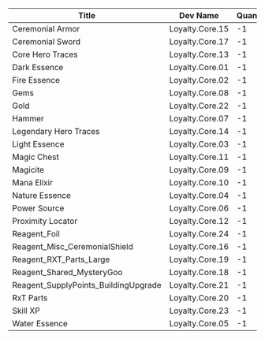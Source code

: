 | Title | Dev Name | Quantity | Currency |  Price |
| ----- | -------- | -------- | -------- |  ----- |
| Ceremonial Armor | Loyalty.Core.15 | -1 | Reagent_Loyalty | 25 |
| Ceremonial Sword | Loyalty.Core.17 | -1 | Reagent_Loyalty | 2 |
| Core Hero Traces | Loyalty.Core.13 | -1 | Reagent_Loyalty | 1 |
| Dark Essence | Loyalty.Core.01 | -1 | Reagent_Loyalty | 1 |
| Fire Essence | Loyalty.Core.02 | -1 | Reagent_Loyalty | 1 |
| Gems | Loyalty.Core.08 | -1 | Reagent_Loyalty | 1 |
| Gold | Loyalty.Core.22 | -1 | Reagent_Loyalty | 1 |
| Hammer | Loyalty.Core.07 | -1 | Reagent_Loyalty | 1 |
| Legendary Hero Traces | Loyalty.Core.14 | -1 | Reagent_Loyalty | 3 |
| Light Essence | Loyalty.Core.03 | -1 | Reagent_Loyalty | 1 |
| Magic Chest | Loyalty.Core.11 | -1 | Reagent_Loyalty | 5 |
| Magicite | Loyalty.Core.09 | -1 | Reagent_Loyalty | 1 |
| Mana Elixir | Loyalty.Core.10 | -1 | Reagent_Loyalty | 1 |
| Nature Essence | Loyalty.Core.04 | -1 | Reagent_Loyalty | 1 |
| Power Source | Loyalty.Core.06 | -1 | Reagent_Loyalty | 1 |
| Proximity Locator | Loyalty.Core.12 | -1 | Reagent_Loyalty | 3 |
| Reagent_Foil | Loyalty.Core.24 | -1 | Reagent_Loyalty | 1 |
| Reagent_Misc_CeremonialShield | Loyalty.Core.16 | -1 | Reagent_Loyalty | 7 |
| Reagent_RXT_Parts_Large | Loyalty.Core.19 | -1 | Reagent_Loyalty | 10 |
| Reagent_Shared_MysteryGoo | Loyalty.Core.18 | -1 | Reagent_Loyalty | 15 |
| Reagent_SupplyPoints_BuildingUpgrade | Loyalty.Core.21 | -1 | Reagent_Loyalty | 1 |
| RxT Parts | Loyalty.Core.20 | -1 | Reagent_Loyalty | 1 |
| Skill XP | Loyalty.Core.23 | -1 | Reagent_Loyalty | 1 |
| Water Essence | Loyalty.Core.05 | -1 | Reagent_Loyalty | 1 |
